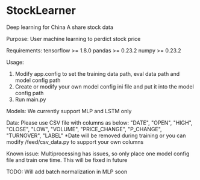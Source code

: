 # StockLearner
Deep learning for China A share stock data

Purpose:
User machine learning to perdict stock price

Requirements:
tensorflow >= 1.8.0
pandas >= 0.23.2
numpy >= 0.23.2

Usage:
1. Modify app.config to set the training data path, eval data path and model config path
2. Create or modify your own model config ini file and put it into the model config path
3. Run main.py

Models:
We currently support MLP and LSTM only

Data:
Please use CSV file with columns as below:
"DATE", "OPEN", "HIGH", "CLOSE", "LOW", "VOLUME", "PRICE_CHANGE", "P_CHANGE", "TURNOVER", "LABEL"
*Date will be removed during training
or you can modify /feed/csv_data.py to support your own columns

Known issue:
Multiprocessing has issues, so only place one model config file and train one time. This will be fixed in future

TODO:
Will add batch normalization in MLP soon
